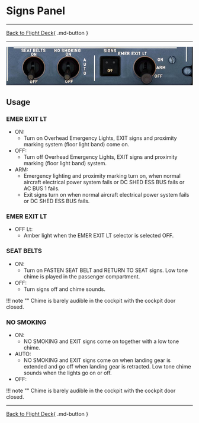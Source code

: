 # Signs Panel

---

[Back to Flight Deck](../index.md){ .md-button }

---

![SIGNS Panel](../../../assets/a32nx-briefing/overhead-panel/Signs-Panel.jpg "SIGNS Panel")

## Usage

### EMER EXIT LT

- ON:
    - Turn on Overhead Emergency Lights, EXIT signs and proximity marking system (floor light band) come on.
- OFF:
    - Turn off Overhead Emergency Lights, EXIT signs and proximity marking (floor light band) system.
- ARM:
    - Emergency lighting and proximity marking turn on, when normal aircraft electrical power system fails or DC SHED ESS BUS fails or AC BUS 1 fails.
    - Exit signs turn on when normal aircraft electrical power system fails or DC SHED ESS BUS fails.

### EMER EXIT LT

- OFF Lt:
    - Amber light when the EMER EXIT LT selector is selected OFF.

###  SEAT BELTS

- ON:
    - Turn on FASTEN SEAT BELT and RETURN TO SEAT signs. Low tone chime is played in the passenger compartment.
- OFF:
    - Turn signs off and chime sounds.

!!! note ""
    Chime is barely audible in the cockpit with the cockpit door closed.

### NO SMOKING

- ON:
    - NO SMOKING and EXIT signs come on together with a low tone chime.
- AUTO:
    - NO SMOKING and EXIT signs come on when landing gear is extended and go off when landing gear is retracted. Low tone chime sounds when the lights go on or off.
- OFF:

!!! note ""
    Chime is barely audible in the cockpit with the cockpit door closed.

---

[Back to Flight Deck](../index.md){ .md-button }
